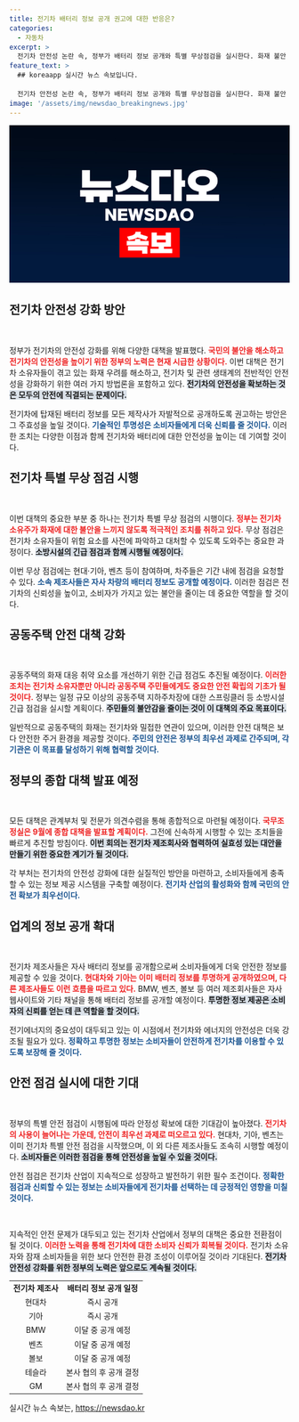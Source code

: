 ```yaml
---
title: 전기차 배터리 정보 공개 권고에 대한 반응은?
categories:
  - 자동차
excerpt: >
  전기차 안전성 논란 속, 정부가 배터리 정보 공개와 특별 무상점검을 실시한다. 화재 불안 해소를 위한 긴급 조치로, 소방시설 점검도 함께 진행된다. 전기차 소유자들에게 긴급한 안전 대책이 펼쳐진다!
feature_text: >
  ## koreaapp 실시간 뉴스 속보입니다.

  전기차 안전성 논란 속, 정부가 배터리 정보 공개와 특별 무상점검을 실시한다. 화재 불안 해소를 위한 긴급 조치로, 소방시설 점검도 함께 진행된다. 전기차 소유자들에게 긴급한 안전 대책이 펼쳐진다!
image: '/assets/img/newsdao_breakingnews.jpg'
---
```


<p><img src="/assets/img/newsdao_breakingnews.jpg" alt="koreaapp 속보" /></p>

<h2 data-ke-size="size26">전기차 안전성 강화 방안</h2>

<p data-ke-size="size16">&nbsp;</p>

<p>정부가 전기차의 안전성 강화를 위해 다양한 대책을 발표했다. <b><span style="color: #ee2323;">국민의 불안을 해소하고 전기차의 안전성을 높이기 위한 정부의 노력은 현재 시급한 상황이다.</span></b> 이번 대책은 전기차 소유자들이 겪고 있는 화재 우려를 해소하고, 전기차 및 관련 생태계의 전반적인 안전성을 강화하기 위한 여러 가지 방법론을 포함하고 있다. <b><span style="background-color: #21538527;">전기차의 안전성을 확보하는 것은 모두의 안전에 직결되는 문제이다.</span></b> </p>

<p>전기차에 탑재된 배터리 정보를 모든 제작사가 자발적으로 공개하도록 권고하는 방안은 그 주효성을 높일 것이다. <b><span style="color: #1a5490;">기술적인 투명성은 소비자들에게 더욱 신뢰를 줄 것이다.</span></b> 이러한 조치는 다양한 이점과 함께 전기차와 배터리에 대한 안전성을 높이는 데 기여할 것이다.</p>

<h2 data-ke-size="size26">전기차 특별 무상 점검 시행</h2>

<p data-ke-size="size16">&nbsp;</p>

<p>이번 대책의 중요한 부분 중 하나는 전기차 특별 무상 점검의 시행이다. <b><span style="color: #ee2323;">정부는 전기차 소유주가 화재에 대한 불안을 느끼지 않도록 적극적인 조치를 취하고 있다.</span></b> 무상 점검은 전기차 소유자들이 위험 요소를 사전에 파악하고 대처할 수 있도록 도와주는 중요한 과정이다. <b><span style="background-color: #21538527;">소방시설의 긴급 점검과 함께 시행될 예정이다.</span></b> </p>

<p>이번 무상 점검에는 현대·기아, 벤츠 등이 참여하며, 차주들은 기간 내에 점검을 요청할 수 있다. <b><span style="color: #1a5490;">소속 제조사들은 자사 차량의 배터리 정보도 공개할 예정이다.</span></b> 이러한 점검은 전기차의 신뢰성을 높이고, 소비자가 가지고 있는 불안을 줄이는 데 중요한 역할을 할 것이다.</p>

<h2 data-ke-size="size26">공동주택 안전 대책 강화</h2>

<p data-ke-size="size16">&nbsp;</p>

<p>공동주택의 화재 대응 취약 요소를 개선하기 위한 긴급 점검도 추진될 예정이다. <b><span style="color: #ee2323;">이러한 조치는 전기차 소유자뿐만 아니라 공동주택 주민들에게도 중요한 안전 확립의 기초가 될 것이다.</span></b> 정부는 일정 규모 이상의 공동주택 지하주차장에 대한 스프링클러 등 소방시설 긴급 점검을 실시할 계획이다. <b><span style="background-color: #21538527;">주민들의 불안감을 줄이는 것이 이 대책의 주요 목표이다.</span></b></p>

<p>일반적으로 공동주택의 화재는 전기차와 밀접한 연관이 있으며, 이러한 안전 대책은 보다 안전한 주거 환경을 제공할 것이다. <b><span style="color: #1a5490;">주민의 안전은 정부의 최우선 과제로 간주되며, 각 기관은 이 목표를 달성하기 위해 협력할 것이다.</span></b></p>

<h2 data-ke-size="size26">정부의 종합 대책 발표 예정</h2>

<p data-ke-size="size16">&nbsp;</p>

<p>모든 대책은 관계부처 및 전문가 의견수렴을 통해 종합적으로 마련될 예정이다. <b><span style="color: #ee2323;">국무조정실은 9월에 종합 대책을 발표할 계획이다.</span></b> 그전에 신속하게 시행할 수 있는 조치들을 빠르게 추진할 방침이다. <b><span style="background-color: #21538527;">이번 회의는 전기차 제조회사와 협력하여 실효성 있는 대안을 만들기 위한 중요한 계기가 될 것이다.</span></b></p>

<p>각 부처는 전기차의 안전성 강화에 대한 실질적인 방안을 마련하고, 소비자들에게 충족할 수 있는 정보 제공 시스템을 구축할 예정이다. <b><span style="color: #1a5490;">전기차 산업의 활성화와 함께 국민의 안전 확보가 최우선이다.</span></b></p>

<h2 data-ke-size="size26">업계의 정보 공개 확대</h2>

<p data-ke-size="size16">&nbsp;</p>

<p>전기차 제조사들은 자사 배터리 정보를 공개함으로써 소비자들에게 더욱 안전한 정보를 제공할 수 있을 것이다. <b><span style="color: #ee2323;">현대차와 기아는 이미 배터리 정보를 투명하게 공개하였으며, 다른 제조사들도 이런 흐름을 따르고 있다.</span></b> BMW, 벤츠, 볼보 등 여러 제조회사들은 자사 웹사이트와 기타 채널을 통해 배터리 정보를 공개할 예정이다. <b><span style="background-color: #21538527;">투명한 정보 제공은 소비자의 신뢰를 얻는 데 큰 역할을 할 것이다.</span></b></p>

<p>전기에너지의 중요성이 대두되고 있는 이 시점에서 전기차와 에너지의 안전성은 더욱 강조될 필요가 있다. <b><span style="color: #1a5490;">정확하고 투명한 정보는 소비자들이 안전하게 전기차를 이용할 수 있도록 보장해 줄 것이다.</span></b></p>

<h2 data-ke-size="size26">안전 점검 실시에 대한 기대</h2>

<p data-ke-size="size16">&nbsp;</p>

<p>정부의 특별 안전 점검이 시행됨에 따라 안정성 확보에 대한 기대감이 높아졌다. <b><span style="color: #ee2323;">전기차의 사용이 늘어나는 가운데, 안전이 최우선 과제로 떠오르고 있다.</span></b> 현대차, 기아, 벤츠는 이미 전기차 특별 안전 점검을 시작했으며, 이 외 다른 제조사들도 조속히 시행할 예정이다. <b><span style="background-color: #21538527;">소비자들은 이러한 점검을 통해 안전성을 높일 수 있을 것이다.</span></b></p>

<p>안전 점검은 전기차 산업이 지속적으로 성장하고 발전하기 위한 필수 조건이다. <b><span style="color: #1a5490;">정확한 점검과 신뢰할 수 있는 정보는 소비자들에게 전기차를 선택하는 데 긍정적인 영향을 미칠 것이다.</span></b> </p>

<p data-ke-size="size16">&nbsp;</p>

<p>지속적인 안전 문제가 대두되고 있는 전기차 산업에서 정부의 대책은 중요한 전환점이 될 것이다. <b><span style="color: #ee2323;">이러한 노력을 통해 전기차에 대한 소비자 신뢰가 회복될 것이다.</span></b> 전기차 소유자와 잠재 소비자들을 위한 보다 안전한 환경 조성이 이루어질 것이라 기대된다. <b><span style="background-color: #21538527;">전기차 안전성 강화를 위한 정부의 노력은 앞으로도 계속될 것이다.</span></b></p>

<table>
    <tr>
        <td style="text-align: center; height: 17px;"><b>전기차 제조사</b></td>
        <td style="text-align: center; height: 17px;"><b>배터리 정보 공개 일정</b></td>
    </tr>
    <tr>
        <td style="text-align: center; height: 17px;">현대차</td>
        <td style="text-align: center; height: 17px;">즉시 공개</td>
    </tr>
    <tr>
        <td style="text-align: center; height: 17px;">기아</td>
        <td style="text-align: center; height: 17px;">즉시 공개</td>
    </tr>
    <tr>
        <td style="text-align: center; height: 17px;">BMW</td>
        <td style="text-align: center; height: 17px;">이달 중 공개 예정</td>
    </tr>
    <tr>
        <td style="text-align: center; height: 17px;">벤츠</td>
        <td style="text-align: center; height: 17px;">이달 중 공개 예정</td>
    </tr>
    <tr>
        <td style="text-align: center; height: 17px;">볼보</td>
        <td style="text-align: center; height: 17px;">이달 중 공개 예정</td>
    </tr>
    <tr>
        <td style="text-align: center; height: 17px;">테슬라</td>
        <td style="text-align: center; height: 17px;">본사 협의 후 공개 결정</td>
    </tr>
    <tr>
        <td style="text-align: center; height: 17px;">GM</td>
        <td style="text-align: center; height: 17px;">본사 협의 후 공개 결정</td>
    </tr>
</table>
실시간 뉴스 속보는, <a href="https://newsdao.kr" rel="dofollow">https://newsdao.kr</a>


